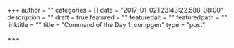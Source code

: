 +++
author = ""
categories = []
date = "2017-01-02T23:43:22.588-08:00"
description = ""
draft = true
featured = ""
featuredalt = ""
featuredpath = ""
linktitle = ""
title = "Command of the Day 1: compgen"
type = "post"

+++
